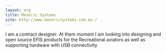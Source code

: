 ```yaml
---
layout: org
title: Maveric Systems 
site: http://www.mavericsystems.com.au /
---
```

I am a contract designer. At them moment I am looking into designing and open source EFIS products 
for the Recreational aviators as well as supporting hardware with USB connectivity
